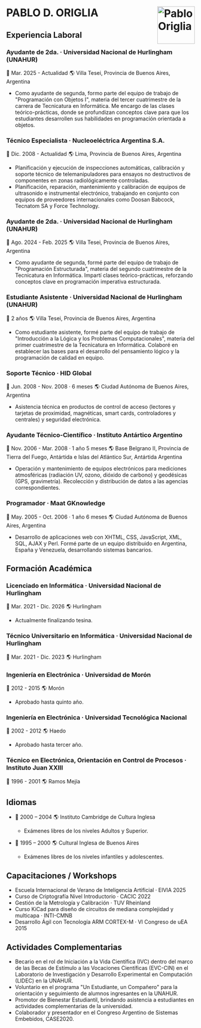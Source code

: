 # PABLO D. ORIGLIA <image align="right" src="foto_pablo.png" width="100" alt="Pablo Origlia">

## Experiencia Laboral

### Ayudante de 2da. · Universidad Nacional de Hurlingham (UNAHUR)

:date: Mar. 2025 - Actualidad :earth_americas: Villa Tesei, Provincia de Buenos Aires, Argentina

- Como ayudante de segunda, formo parte del equipo de trabajo de "Programación con Objetos I", materia del tercer cuatrimestre de la carrera de Tecnicatura en Informática. Me encargo de las clases teórico-prácticas, donde se profundizan conceptos clave para que los estudiantes desarrollen sus habilidades en programación orientada a objetos.

### Técnico Especialista · Nucleoeléctrica Argentina S.A.

:date: Dic. 2008 - Actualidad :earth_americas: Lima, Provincia de Buenos Aires, Argentina

- Planificación y ejecución de inspecciones automáticas, calibración y soporte técnico de telemanipuladores para ensayos no destructivos de componentes en zonas radiológicamente controladas.
- Planificación, reparación, mantenimiento y calibración de equipos de ultrasonido e instrumental electrónico, trabajando en conjunto con equipos de proveedores internacionales como Doosan Babcock, Tecnatom SA y Force Technology.

### Ayudante de 2da. · Universidad Nacional de Hurlingham (UNAHUR)

:date: Ago. 2024 - Feb. 2025 :earth_americas: Villa Tesei, Provincia de Buenos Aires, Argentina

- Como ayudante de segunda, formé parte del equipo de trabajo de "Programación Estructurada", materia del segundo cuatrimestre de la Tecnicatura en Informática. Impartí clases teórico-prácticas, reforzando conceptos clave en programación imperativa estructurada.

### Estudiante Asistente · Universidad Nacional de Hurlingham (UNAHUR)

:date: 2 años :earth_americas: Villa Tesei, Provincia de Buenos Aires, Argentina

- Como estudiante asistente, formé parte del equipo de trabajo de "Introducción a la Lógica y los Problemas Computacionales", materia del primer cuatrimestre de la Tecnicatura en Informática. Colaboré en establecer las bases para el desarrollo del pensamiento lógico y la programación de calidad en equipo.

### Soporte Técnico · HID Global

:date: Jun. 2008 - Nov. 2008 · 6 meses :earth_americas: Ciudad Autónoma de Buenos Aires, Argentina

- Asistencia técnica en productos de control de acceso (lectores y tarjetas de proximidad, magnéticas, smart cards, controladores y centrales) y seguridad electrónica.

### Ayudante Técnico-Científico · Instituto Antártico Argentino

:date: Nov. 2006 - Mar. 2008 · 1 año 5 meses :earth_americas: Base Belgrano II, Provincia de Tierra del Fuego, Antártida e Islas del Atlántico Sur, Antártida Argentina

- Operación y mantenimiento de equipos electrónicos para mediciones atmosféricas (radiación UV, ozono, dióxido de carbono) y geodésicas (GPS, gravimetría). Recolección y distribución de datos a las agencias correspondientes.

### Programador · Maat GKnowledge

:date: May. 2005 - Oct. 2006 · 1 año 6 meses :earth_americas: Ciudad Autónoma de Buenos Aires, Argentina

- Desarrollo de aplicaciones web con XHTML, CSS, JavaScript, XML, SQL, AJAX y Perl. Formé parte de un equipo distribuido en Argentina, España y Venezuela, desarrollando sistemas bancarios.

## Formación Académica

### Licenciado en Informática · Universidad Nacional de Hurlingham

:date: Mar. 2021 - Dic. 2026 :earth_americas: Hurlingham

- Actualmente finalizando tesina.

### Técnico Universitario en Informática · Universidad Nacional de Hurlingham

:date: Mar. 2021 - Dic. 2023 :earth_americas: Hurlingham

### Ingeniería en Electrónica · Universidad de Morón

:date: 2012 - 2015 :earth_americas: Morón

- Aprobado hasta quinto año.

### Ingeniería en Electrónica · Universidad Tecnológica Nacional

:date: 2002 - 2012 :earth_americas: Haedo

- Aprobado hasta tercer año.

### Técnico en Electrónica, Orientación en Control de Procesos · Instituto Juan XXIII

:date: 1996 - 2001 :earth_americas: Ramos Mejía

## Idiomas

- :date: 2000 – 2004 :earth_americas: Instituto Cambridge de Cultura Inglesa
  - Exámenes libres de los niveles Adultos y Superior.

- :date: 1995 – 2000 :earth_americas: Cultural Inglesa de Buenos Aires
  - Exámenes libres de los niveles infantiles y adolescentes.

## Capacitaciones / Workshops

- Escuela Internacional de Verano de Inteligencia Artificial · EIVIA 2025
- Curso de Criptografía Nivel Introductorio · CACIC 2022
- Gestión de la Metrología y Calibración · TUV Rheinland
- Curso KiCad para diseño de circuitos de mediana complejidad y multicapa · INTI-CMNB
- Desarrollo Ágil con Tecnología ARM CORTEX-M · VI Congreso de uEA 2015

## Actividades Complementarias

- Becario en el rol de Iniciación a la Vida Científica (IVC) dentro del marco de las Becas de Estímulo a las Vocaciones Científicas (EVC-CIN) en el Laboratorio de Investigación y Desarrollo Experimental en Computación (LIDEC) en la UNAHUR.
- Voluntario en el programa "Un Estudiante, un Compañero" para la orientación y seguimiento de alumnos ingresantes en la UNAHUR.
- Promotor de Bienestar Estudiantil, brindando asistencia a estudiantes en actividades complementarias de la universidad.
- Colaborador y presentador en el Congreso Argentino de Sistemas Embebidos, CASE2020.
